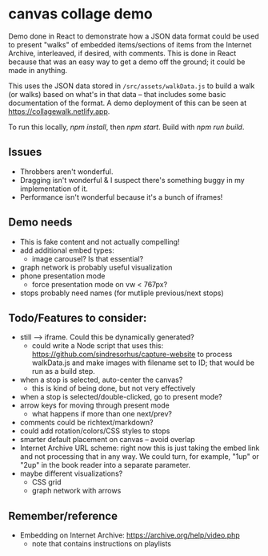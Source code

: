 # canvas collage demo

Demo done in React to demonstrate how a JSON data format could be used to present "walks" of embedded items/sections of items from the Internet Archive, interleaved, if desired, with comments. This is done in React because that was an easy way to get a demo off the ground; it could be made in anything.

This uses the JSON data stored in `/src/assets/walkData.js` to build a walk (or walks) based on what's in that data – that includes some basic documentation of the format. A demo deployment of this can be seen at https://collagewalk.netlify.app.

To run this locally, _npm install_, then _npm start_. Build with _npm run build_.

## Issues

 - Throbbers aren't wonderful.
 - Dragging isn't wonderful & I suspect there's something buggy in my implementation of it.
 - Performance isn't wonderful because it's a bunch of iframes! 

## Demo needs

 - This is fake content and not actually compelling! 
 - add additional embed types:
   - image carousel? Is that essential?
 - graph network is probably useful visualization
 - phone presentation mode
   - force presentation mode on vw < 767px?
 - stops probably need names (for mutliple previous/next stops) 

## Todo/Features to consider:

 - still —> iframe. Could this be dynamically generated?
   - could write a Node script that uses this: https://github.com/sindresorhus/capture-website to process walkData.js and make images with filename set to ID; that would be run as a build step.
 - when a stop is selected, auto-center the canvas?
   - this is kind of being done, but not very effectively
 - when a stop is selected/double-clicked, go to present mode?
 - arrow keys for moving through present mode
   - what happens if more than one next/prev?
 - comments could be richtext/markdown?
 - could add rotation/colors/CSS styles to stops
 - smarter default placement on canvas – avoid overlap
 - Internet Archive URL scheme: right now this is just taking the embed link and not processing that in any way. We could turn, for example, "1up" or "2up" in the book reader into a separate parameter.
 - maybe different visualizations?
   - CSS grid
   - graph network with arrows

## Remember/reference

 - Embedding on Internet Archive: https://archive.org/help/video.php
   - note that contains instructions on playlists 